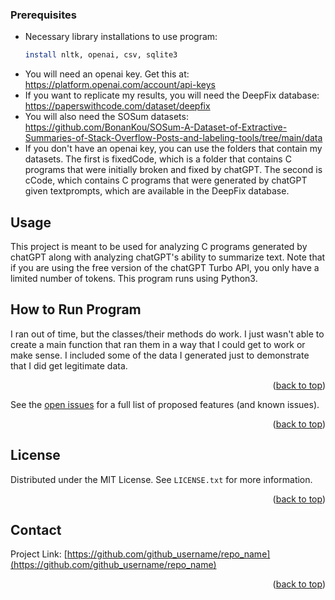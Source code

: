 <!-- GETTING STARTED -->
### Prerequisites
* Necessary library installations to use program:
  ```sh
  install nltk, openai, csv, sqlite3
  
  ```
* You will need an openai key. Get this at: https://platform.openai.com/account/api-keys
* If you want to replicate my results, you will need the DeepFix database: https://paperswithcode.com/dataset/deepfix
* You will also need the SOSum datasets: https://github.com/BonanKou/SOSum-A-Dataset-of-Extractive-Summaries-of-Stack-Overflow-Posts-and-labeling-tools/tree/main/data
* If you don't have an openai key, you can use the folders that contain my datasets. The first is fixedCode, which is a folder that contains C programs that were initially broken and fixed by chatGPT. The second is cCode, which contains C programs that were generated by chatGPT given textprompts, which are available in the DeepFix database.

<!-- USAGE EXAMPLES -->
## Usage

This project is meant to be used for analyzing C programs generated by chatGPT along with analyzing chatGPT's ability to summarize text. Note that if you are using the free version of the chatGPT Turbo API, you only have a limited number of tokens. This program runs using Python3. 

## How to Run Program
I ran out of time, but the classes/their methods do work. I just wasn't able to create a main function that ran them in a way that I could get to work or make sense. I included some of the data I generated just to demonstrate that I did get legitimate data.


<p align="right">(<a href="#readme-top">back to top</a>)</p>



<!-- ROADMAP -->
See the [open issues](https://github.com/github_username/repo_name/issues) for a full list of proposed features (and known issues).

<p align="right">(<a href="#readme-top">back to top</a>)</p>




<!-- LICENSE -->
## License

Distributed under the MIT License. See `LICENSE.txt` for more information.

<p align="right">(<a href="#readme-top">back to top</a>)</p>



<!-- CONTACT -->
## Contact

Project Link: [https://github.com/github_username/repo_name](https://github.com/github_username/repo_name)

<p align="right">(<a href="#readme-top">back to top</a>)</p>



